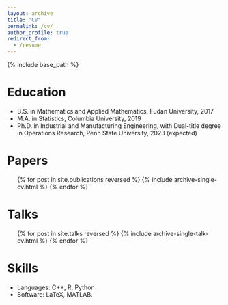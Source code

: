 ```yaml
---
layout: archive
title: "CV"
permalink: /cv/
author_profile: true
redirect_from:
  - /resume
---
```


{% include base_path %}

Education
======
* B.S. in Mathematics and Applied Mathematics, Fudan University, 2017
* M.A. in Statistics, Columbia University, 2019
* Ph.D. in Industrial and Manufacturing Engineering, with Dual-title degree in Operations Research, Penn State University, 2023 (expected)

<!--  Work experience
======
* Summer 2015: Research Assistant
* Github University
* Duties included: Tagging issues
* Supervisor: Professor Git
-->
Papers
======
  <ul>{% for post in site.publications reversed %}
    {% include archive-single-cv.html %}
  {% endfor %}</ul>
  
Talks
======
  <ul>{% for post in site.talks reversed %}
    {% include archive-single-talk-cv.html %}
  {% endfor %}</ul>
  
Skills
======
* Languages: C++, R, Python
* Software: LaTeX, MATLAB.

<!-- Teaching
======
  <ul>{% for post in site.teaching %}
    {% include archive-single-cv.html %}
  {% endfor %}</ul>-->

<!-- Service and leadership
======
* Currently signed in to 43 different slack teams
-->

